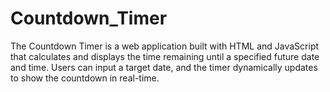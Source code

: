 # Countdown_Timer
The Countdown Timer is a web application built with HTML and JavaScript that calculates and displays the time remaining until a specified future date and time. Users can input a target date, and the timer dynamically updates to show the countdown in real-time.
